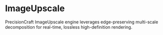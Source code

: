 # ImageUpscale
PrecisionCraft ImageUpscale engine leverages edge-preserving multi-scale decomposition for real-time, lossless high-definition rendering.
